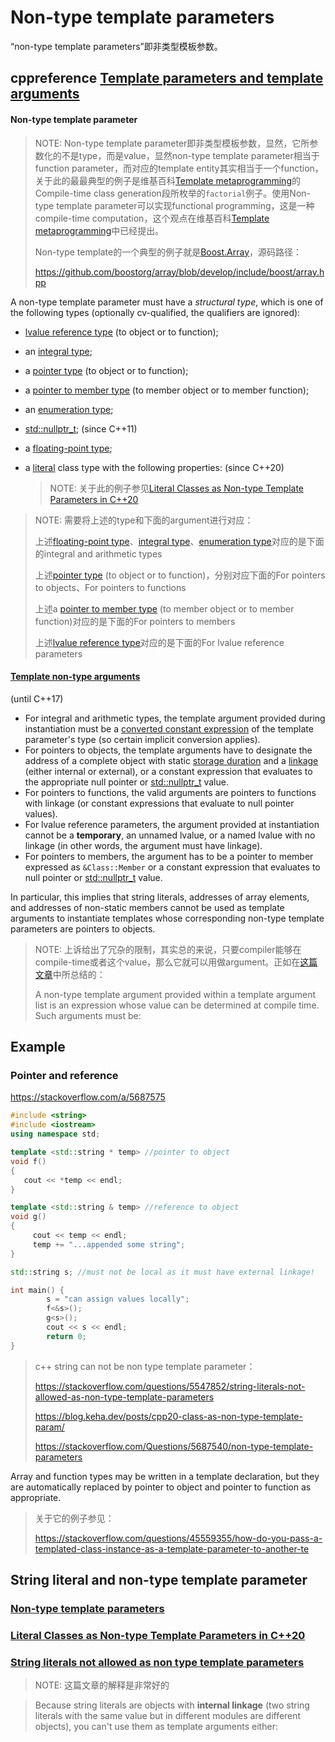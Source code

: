 # Non-type template parameters

“non-type template parameters”即非类型模板参数。

## cppreference [Template parameters and template arguments](https://en.cppreference.com/w/cpp/language/template_parameters)

#### Non-type template parameter

> NOTE: Non-type template parameter即非类型模板参数，显然，它所参数化的不是type，而是value，显然non-type template parameter相当于function parameter，而对应的template entity其实相当于一个function，关于此的最最典型的例子是维基百科[Template metaprogramming](https://en.wikipedia.org/wiki/Template_metaprogramming)的Compile-time class generation段所枚举的`factorial`例子。使用Non-type template parameter可以实现functional programming，这是一种compile-time computation，这个观点在维基百科[Template metaprogramming](https://en.wikipedia.org/wiki/Template_metaprogramming)中已经提出。
>
> Non-type template的一个典型的例子就是[Boost.Array](https://www.boost.org/doc/libs/1_73_0/doc/html/array.html)，源码路径：
>
> https://github.com/boostorg/array/blob/develop/include/boost/array.hpp



A non-type template parameter must have a *structural type*, which is one of the following types (optionally cv-qualified, the qualifiers are ignored):

- [lvalue reference type](https://en.cppreference.com/w/cpp/language/reference#lvalue_references) (to object or to function);

- an [integral type](https://en.cppreference.com/w/cpp/language/type);

- a [pointer type](https://en.cppreference.com/w/cpp/language/pointer) (to object or to function);

- a [pointer to member type](https://en.cppreference.com/w/cpp/language/pointer#Pointers_to_members) (to member object or to member function);

- an [enumeration type](https://en.cppreference.com/w/cpp/language/enum);

- [std::nullptr_t](https://en.cppreference.com/w/cpp/types/nullptr_t); (since C++11)

- a [floating-point type](https://en.cppreference.com/w/cpp/language/type);

- a [literal](https://en.cppreference.com/w/cpp/named_req/LiteralType) class type with the following properties: (since C++20)

  > NOTE: 关于此的例子参见[Literal Classes as Non-type Template Parameters in C++20](https://ctrpeach.io/posts/cpp20-class-as-non-type-template-param/)



> NOTE: 需要将上述的type和下面的argument进行对应：
>
> 上述[floating-point type](https://en.cppreference.com/w/cpp/language/type)、[integral type](https://en.cppreference.com/w/cpp/language/type)、[enumeration type](https://en.cppreference.com/w/cpp/language/enum)对应的是下面的integral and arithmetic types
>
> 上述[pointer type](https://en.cppreference.com/w/cpp/language/pointer) (to object or to function)，分别对应下面的For pointers to objects、For pointers to functions
>
> 上述a [pointer to member type](https://en.cppreference.com/w/cpp/language/pointer#Pointers_to_members) (to member object or to member function)对应的是下面的For pointers to members
>
> 上述[lvalue reference type](https://en.cppreference.com/w/cpp/language/reference#lvalue_references)对应的是下面的For lvalue reference parameters

#### [Template non-type arguments](https://en.cppreference.com/w/cpp/language/template_parameters#Template_non-type_arguments)

(until C++17)

- For integral and arithmetic types, the template argument provided during instantiation must be a [converted constant expression](https://en.cppreference.com/w/cpp/language/constant_expression) of the template parameter's type (so certain implicit conversion applies).
- For pointers to objects, the template arguments have to designate the address of a complete object with static [storage duration](https://en.cppreference.com/w/cpp/language/storage_duration) and a [linkage](https://en.cppreference.com/w/cpp/language/storage_duration#Linkage) (either internal or external), or a constant expression that evaluates to the appropriate null pointer or [std::nullptr_t](https://en.cppreference.com/w/cpp/types/nullptr_t) value.
- For pointers to functions, the valid arguments are pointers to functions with linkage (or constant expressions that evaluate to null pointer values).
- For lvalue reference parameters, the argument provided at instantiation cannot be a **temporary**, an unnamed lvalue, or a named lvalue with no linkage (in other words, the argument must have linkage).
- For pointers to members, the argument has to be a pointer to member expressed as `&Class::Member` or a constant expression that evaluates to null pointer or [std::nullptr_t](https://en.cppreference.com/w/cpp/types/nullptr_t) value.

In particular, this implies that string literals, addresses of array elements, and addresses of non-static members cannot be used as template arguments to instantiate templates whose corresponding non-type template parameters are pointers to objects.

> NOTE: 上诉给出了冗杂的限制，其实总的来说，只要compiler能够在compile-time或者这个value，那么它就可以用做argument。正如在[这篇文章](https://stackoverflow.com/a/5687562)中所总结的：
>
> A non-type template argument provided within a template argument list is an expression whose value can be determined at compile time. Such arguments must be:



## Example

### Pointer and reference 

https://stackoverflow.com/a/5687575

```c++
#include <string>
#include <iostream>
using namespace std;

template <std::string * temp> //pointer to object
void f()
{
   cout << *temp << endl;
}

template <std::string & temp> //reference to object
void g()
{
     cout << temp << endl;
     temp += "...appended some string";
}

std::string s; //must not be local as it must have external linkage!

int main() {
        s = "can assign values locally";
        f<&s>();
        g<s>();
        cout << s << endl;
        return 0;
}
```





> c++ string can not be non type template parameter：
>
> https://stackoverflow.com/questions/5547852/string-literals-not-allowed-as-non-type-template-parameters
>
>
> https://blog.keha.dev/posts/cpp20-class-as-non-type-template-param/
>
> https://stackoverflow.com/Questions/5687540/non-type-template-parameters





Array and function types may be written in a template declaration, but they are automatically replaced by pointer to object and pointer to function as appropriate.

> 关于它的例子参见：
>
> https://stackoverflow.com/questions/45559355/how-do-you-pass-a-templated-class-instance-as-a-template-parameter-to-another-te





## String literal and non-type template parameter

### [Non-type template parameters](https://stackoverflow.com/questions/5687540/non-type-template-parameters)



### [Literal Classes as Non-type Template Parameters in C++20](https://blog.keha.dev/posts/cpp20-class-as-non-type-template-param/)



### [String literals not allowed as non type template parameters](https://stackoverflow.com/questions/5547852/string-literals-not-allowed-as-non-type-template-parameters)

> NOTE: 这篇文章的解释是非常好的

> Because string literals are objects with **internal linkage** (two string literals with the same value but in different modules are different objects), you can't use them as template arguments either:

